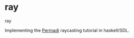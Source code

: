 ray
===

ray

Implementing the [Permadi](http://www.permadi.com/tutorial/raycast/index.html) raycasting tutorial in haskell/SDL.


